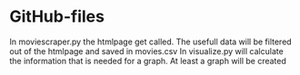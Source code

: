# GitHub-files
In moviescraper.py the htmlpage get called. The usefull data will be filtered out of the htmlpage and saved in movies.csv
In visualize.py will calculate the information that is needed for a graph.
At least a graph will be created
